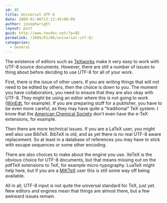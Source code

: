 ```yaml
---
id: 85
title: Universal UTF-8
date: 2009-01-06T13:13:45+00:00
author: josephwright
layout: post
guid: http://www.texdev.net/?p=85
permalink: /2009/01/06/universal-utf-8/
categories:
  - General
---
```

The existence of editors such as [TeXworks](http://www.texworks.org) make it very easy to work with UTF-8 source documents.  However, there are still a number of issues to thing about before deciding to use UTF-8 for all of your work.

First, there is the issue of other users.  If you are writing things that will not need to be edited by others, then the choice is down to you.  The moment you have collaborators, you need to ensure that they are also okay with UTF-8. They might be using an editor where this is not going to work ([WinEdt](http://www.winedt.com), for example). If you are preparing stuff for a publisher, you have to be even more careful, as they may have quite a “traditional” TeX system. I know that the [American Chemical Society](http://pubs.acs.org) don't even have the e-TeX extensions, for example.

Then there are more technical issues.  If you are a LaTeX user, you might well also use BibTeX.  BibTeX is old, and as yet there is no real UTF-8 aware replacement.  So at least in a database of references you may have to stick with escape sequences or some other encoding.

There are also choices to make about the engine you use. XeTeX is the obvious choice for  UTF-8 documents, but that means missing out on the pdfTeX extensions to TeX, for example micro-typography. LuaTeX might help here, but if you are a [MiKTeX](http://www.miktex.org) user this is still some way off being available.

All in all, UTF-8 input is not quite the universal standard for TeX, just yet. New editors and engines mean that things are almost there, but a few awkward issues remain.
